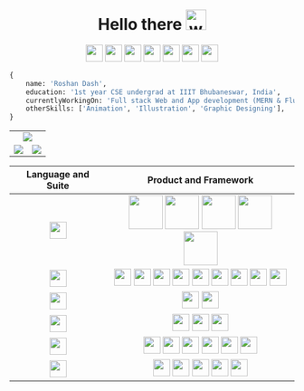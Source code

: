 <h1 align="center">
  Hello there
  <img alt="wave" src="https://emojis.slackmojis.com/emojis/images/1613285697/12806/meow_attention.png?1613285697" width="36">
</h1>

<p align="center">
<img src = "https://visits.roshan.cyou/roshan1337d-gh?countBG=1CA2F1" height = 30px> <a href="https://roshan.cyou"><img src = "https://img.shields.io/badge/Portfolio-Page?style=flat&color=1CA2F1" height = 30px></a> <a href="https://twitter.com/roshan1337d"><img src = "https://img.shields.io/badge/Twitter-Page?style=flat&logo=twitter&logoColor=white&color=1CA2F1" height = 30px></a> <a href="https://www.linkedin.com/in/roshandash/"><img src = "https://img.shields.io/badge/LinkedIn-Page?style=flat&logo=linkedin&logoColor=white&color=0E76A8" height = 30px></a> <a href="https://discordapp.com/users/415490428721168384"><img src = "https://img.shields.io/badge/Discord-Page?style=flat&logo=discord&logoColor=white&color=4169E1" height = 30px></a> <a href="https://www.instagram.com/roshan1337d/"><img src = "https://img.shields.io/badge/Instagram-Page?style=flat&logo=instagram&logoColor=white&color=DD2A7B" height = 30px></a> <a href="https://www.hackerrank.com/roshan1337d"><img src = "https://img.shields.io/badge/HackerRank-Page?style=flat&logo=hackerrank&logoColor=white&color=1ba94c" height = 30px></a>
</p>

```py
{
    name: 'Roshan Dash',
    education: '1st year CSE undergrad at IIIT Bhubaneswar, India',
    currentlyWorkingOn: 'Full stack Web and App development (MERN & Flutter)',
    otherSkills: ['Animation', 'Illustration', 'Graphic Designing'],
}
```

<table align="center">
  <tr>
    <td colspan="2" align="center"><img src="https://activity-graph.herokuapp.com/graph?username=roshan1337d&theme=xcode&hide_border=false&area=true&custom_title=Github%20Contribution%20Graph"></td>
  </tr>
  <tr>
    <td align="center"><img src="https://github-readme-stats.vercel.app/api?username=roshan1337d&show_icons=true&theme=dark&locale=en"/></td>
    <td align="center"><img src="https://github-readme-stats.vercel.app/api/top-langs?username=roshan1337d&show_icons=true&theme=dark&locale=en&layout=compact"/></td>
  </tr>
</table>


| Language and Suite | Product and Framework |
| :---: | :---: |
| <img src = "https://img.shields.io/badge/Language-Page?style=flat&color=008bb9" height = 30px> | <img src = "https://img.icons8.com/color/60/000000/python--v1.png" height = 60px> <img src = "https://img.icons8.com/color/60/000000/javascript--v1.png" height = 60px> <img src = "https://img.icons8.com/color/60/000000/dart.png" height = 60px> <img src = "https://img.icons8.com/color/60/000000/c-programming.png" height = 60px> <img src = "https://img.icons8.com/color/60/000000/c-plus-plus-logo.png" height = 60px> |
| <img src = "https://img.shields.io/badge/Web-Page?style=flat&color=008bb9" height = 30px> | <img src = "https://img.shields.io/badge/HTML-Page?style=flat&logo=html5&logoColor=white&color=e44d26" height = 30px> <img src = "https://img.shields.io/badge/CSS-Page?style=flat&logo=css3&logoColor=white&color=264de4" height = 30px>  <img src = "https://img.shields.io/badge/JavaScript-Page?style=flat&logo=javascript&logoColor=white&color=d19b07" height = 30px> <img src = "https://img.shields.io/badge/React-Page?style=flat&logo=react&logoColor=white&color=139cda" height = 30px> <img src = "https://img.shields.io/badge/Node-Page?style=flat&logo=nodedotjs&logoColor=white&color=4db33d" height = 30px> <img src = "https://img.shields.io/badge/Express-Page?style=flat&logo=express&logoColor=white&color=56676e" height = 30px> <img src = "https://img.shields.io/badge/FastAPI-Page?style=flat&logo=fastapi&logoColor=white&color=009385" height = 30px> <img src = "https://img.shields.io/badge/Flask-Page?style=flat&logo=flask&logoColor=white&color=008bb9" height = 30px> <img src = "https://img.shields.io/badge/Lottie-Page?style=flat&color=009385" height = 30px> |
| <img src = "https://img.shields.io/badge/App-Page?style=flat&color=008bb9" height = 30px> | <img src = "https://img.shields.io/badge/Flutter-Page?style=flat&logo=flutter&logoColor=white&color=139cda" height = 30px> <img src = "https://img.shields.io/badge/Dart-Page?style=flat&logo=dart&logoColor=white&color=139cda" height = 30px> |
| <img src = "https://img.shields.io/badge/Database-Page?style=flat&color=008bb9" height = 30px> | <img src = "https://img.shields.io/badge/MySQL-Page?style=flat&logo=mysql&logoColor=white&color=0f80cc" height = 30px> <img src = "https://img.shields.io/badge/SQLite-Page?style=flat&logo=sqlite&logoColor=white&color=0f80cc" height = 30px> <img src = "https://img.shields.io/badge/MongoDB-Page?style=flat&logo=mongodb&logoColor=white&color=4db33d" height = 30px> |
| <img src = "https://img.shields.io/badge/Utility-Page?style=flat&color=008bb9" height = 30px> |<img src = "https://img.shields.io/badge/Git-Page?style=flat&logo=git&logoColor=white&color=F1502F" height = 30px> <img src = "https://img.shields.io/badge/Github-Page?style=flat&logo=github&logoColor=white&color=8d028d" height = 30px> <img src = "https://img.shields.io/badge/Postman-Page?style=flat&logo=postman&logoColor=white&color=F26634" height = 30px> <img src = "https://img.shields.io/badge/VSCode-Page?style=flat&logo=visualstudiocode&logoColor=white&color=008bb9" height = 30px> <img src = "https://img.shields.io/badge/Replit-Page?style=flat&logo=replit&logoColor=white&color=56676e" height = 30px> <img src = "https://img.shields.io/badge/Heroku-Page?style=flat&logo=heroku&logoColor=white&color=6762a6" height = 30px> |
| <img src = "https://img.shields.io/badge/Adobe-Page?style=flat&color=008bb9" height = 30px> | <img src = "https://img.shields.io/badge/Photoshop-Page?style=flat&logo=adobephotoshop&logoColor=white&color=125f7e" height = 30px> <img src = "https://img.shields.io/badge/Illustrator-Page?style=flat&logo=adobeillustrator&logoColor=white&color=d17107" height = 30px> <img src = "https://img.shields.io/badge/Premiere-Page?style=flat&logo=adobepremierepro&logoColor=white&color=875197" height = 30px> <img src = "https://img.shields.io/badge/Aftereffects-Page?style=flat&logo=adobeaftereffects&logoColor=white&color=633096" height = 30px> <img src = "https://img.shields.io/badge/Audition-Page?style=flat&logo=adobeaudition&logoColor=white&color=0a584d" height = 30px>|
